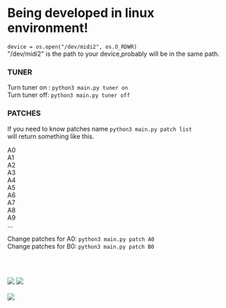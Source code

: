 <h1>Being developed in linux environment!</h1>

<p><code>device = os.open("/dev/midi2", os.O_RDWR)</code><br>"/dev/midi2" is the path to your device,probably will be in the same path.</p>

<div>
  <h3> TUNER </h3>
  Turn tuner on : <code>python3 main.py tuner on</code>
  <br>
  Turn tuner off: <code>python3 main.py tuner off</code>

  <h3> PATCHES </h3>
  <p>If you need to know patches name <code>python3 main.py patch list</code><br>
  will return something like this.<br>

  A0<br>
  A1<br>
  A2<br>
  A3<br>
  A4<br>
  A5<br>
  A6<br>
  A7<br>
  A8<br>
  A9<br>
  ...
  </p>

  Change patches for A0: <code>python3 main.py patch A0</code>
  <br>
  Change patches for B0: <code>python3 main.py patch B0</code>
</div>
<br><br>
<div>
    <p>
    <img src=https://img.shields.io/badge/Version-2022.2.7-blue></img>
    <img src=https://img.shields.io/badge/Plataform-Linux_x86__64-blue></img>
    <br><br>
    <a href="https://github.com/Groot-cmd">
      <img src=https://img.shields.io/github/followers/gabrielfveras?style=social></img>
    </a>
  </p>
</div>
